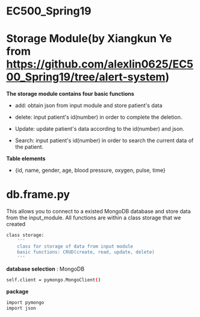 # EC500_Spring19

Storage Module(by Xiangkun Ye from https://github.com/alexlin0625/EC500_Spring19/tree/alert-system)
================
**The storage module contains four basic functions**

  * add: obtain json from input module and store patient's data

  * delete: input patient's id(number) in order to complete the deletion. 

  * Update: update patient's data according to the id(number) and json. 

  * Search: input patient's id(number) in order to search the current data of the patient. 

**Table elements**

  * {id, name, gender, age, blood pressure, oxygen, pulse, time}

db.frame.py
================
This allows you to connect to a existed MongoDB database and store data from the input_module. All functions are within a class storage that we created
```bash
class storage:
	'''
	class for storage of data from input module
	basic functions: CRUD(create, read, update, delete)
	'''
```

**database selection**
: MongoDB
```bash
self.client = pymongo.MongoClient()
```

**package**
```bash
import pymongo
import json
```
